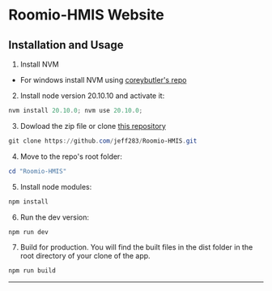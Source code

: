 # Roomio-HMIS Website

## Installation and Usage

1. Install NVM
  - For windows install NVM using [coreybutler's repo](https://github.com/coreybutler/nvm-windows)

2. Install node version 20.10.10 and activate it:

```powershell
nvm install 20.10.0; nvm use 20.10.0;
```

3. Dowload the zip file or clone [this repository](https://github.com/jeff283/Roomio-HMIS)

```powershell
git clone https://github.com/jeff283/Roomio-HMIS.git
```

4. Move to the repo's root folder:

```powershell
cd "Roomio-HMIS"
```

5. Install node modules:

```powershell
npm install
```

6. Run the dev version:

```powershell
npm run dev
```

7. Build for production. You will find the built files in the dist folder in the root directory of your clone of the app.

```powershell
npm run build
```

---

